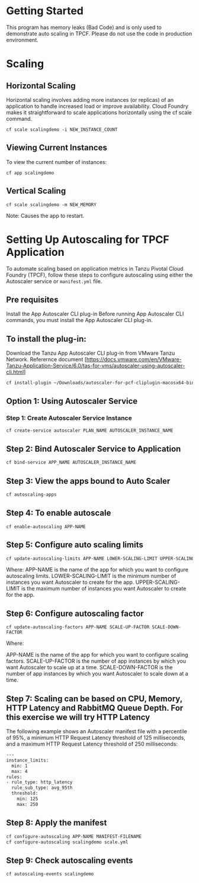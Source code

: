 # Getting Started

This program has memory leaks (Bad Code) and is only used to demonstrate auto scaling in TPCF.
Please do not use the code in production environment.


# Scaling
## Horizontal Scaling
Horizontal scaling involves adding more instances (or replicas) of an application to handle increased load or improve availability.
Cloud Foundry makes it straightforward to scale applications horizontally using the cf scale command.

```
cf scale scalingdemo -i NEW_INSTANCE_COUNT

```

## Viewing Current Instances
To view the current number of instances:

```
cf app scalingdemo
```

## Vertical Scaling

```
cf scale scalingdemo -m NEW_MEMORY

```
Note: Causes the app to restart.


# Setting Up Autoscaling for TPCF Application

To automate scaling based on application metrics in Tanzu Pivotal Cloud Foundry (TPCF), follow these steps to configure autoscaling using either the Autoscaler service or `manifest.yml` file.

## Pre requisites
Install the App Autoscaler CLI plug-in
Before running App Autoscaler CLI commands, you must install the App Autoscaler CLI plug-in.

## To install the plug-in:

Download the Tanzu App Autoscaler CLI plug-in from VMware Tanzu Network. Referernce document [https://docs.vmware.com/en/VMware-Tanzu-Application-Service/6.0/tas-for-vms/autoscaler-using-autoscaler-cli.html] 

```bash
cf install-plugin ~/Downloads/autoscaler-for-pcf-cliplugin-macosx64-binary-2.0.91
```


## Option 1: Using Autoscaler Service

### Step 1: Create Autoscaler Service Instance

```bash
cf create-service autoscaler PLAN_NAME AUTOSCALER_INSTANCE_NAME
```

## Step 2: Bind Autoscaler Service to Application
```bash
cf bind-service APP_NAME AUTOSCALER_INSTANCE_NAME
```

## Step 3: View the apps bound to Auto Scaler
```bash
cf autoscaling-apps
```

## Step 4: To enable autoscale
```
cf enable-autoscaling APP-NAME
```
## Step 5: Configure auto scaling limits
```bash
cf update-autoscaling-limits APP-NAME LOWER-SCALING-LIMIT UPPER-SCALING-LIMIT
```
Where:
APP-NAME is the name of the app for which you want to configure autoscaling limits.
LOWER-SCALING-LIMIT is the minimum number of instances you want Autoscaler to create for the app.
UPPER-SCALING-LIMIT is the maximum number of instances you want Autoscaler to create for the app.

## Step 6: Configure autoscaling factor
```
cf update-autoscaling-factors APP-NAME SCALE-UP-FACTOR SCALE-DOWN-FACTOR
```
Where:

APP-NAME is the name of the app for which you want to configure scaling factors.
SCALE-UP-FACTOR is the number of app instances by which you want Autoscaler to scale up at a time.
SCALE-DOWN-FACTOR is the number of app instances by which you want Autoscaler to scale down at a time.

## Step 7: Scaling can be based on CPU, Memory, HTTP Latency and RabbitMQ Queue Depth. For this exercise we will try HTTP Latency
The following example shows an Autoscaler manifest file with a percentile of 95%, a minimum HTTP Request Latency threshold of 125 milliseconds, and a maximum HTTP Request Latency threshold of 250 milliseconds:

```bash
---
instance_limits:
  min: 1
  max: 4
rules:
- rule_type: http_latency
  rule_sub_type: avg_95th
  threshold:
    min: 125
    max: 250
```
## Step 8: Apply the manifest
```bash
cf configure-autoscaling APP-NAME MANIFEST-FILENAME
cf configure-autoscaling scalingdemo scale.yml
```

## Step 9: Check autoscaling events
```bash
cf autoscaling-events scalingdemo
```

